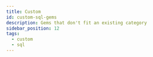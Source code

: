 ```yaml
---
title: Custom
id: custom-sql-gems
description: Gems that don't fit an existing category
sidebar_position: 12
tags:
  - custom
  - sql
---
```

